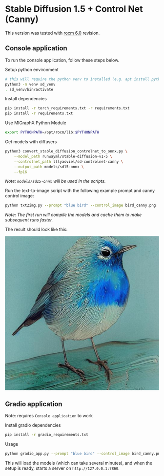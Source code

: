 # Stable Diffusion 1.5 + Control Net (Canny)

This version was tested with [rocm 6.0](https://github.com/ROCm/AMDMIGraphX/tree/rocm-6.0.0) revision.

## Console application

To run the console application, follow these steps below.

Setup python environment

```bash
# this will require the python venv to installed (e.g. apt install python3.8-venv)
python3 -m venv sd_venv
. sd_venv/bin/activate
```

Install dependencies

```bash
pip install -r torch_requirements.txt -r requirements.txt
pip install -r requirements.txt
```

Use MIGraphX Python Module

```bash
export PYTHONPATH=/opt/rocm/lib:$PYTHONPATH
```

Get models with diffusers

```bash
python3 convert_stable_diffusion_controlnet_to_onnx.py \
    --model_path runwayml/stable-diffusion-v1-5 \
    --controlnet_path lllyasviel/sd-controlnet-canny \
    --output_path models/sd15-onnx \
    --fp16
```
*Note: `models/sd15-onnx` will be used in the scripts.*

Run the text-to-image script with the following example prompt and canny control image:

```bash
python txt2img.py --prompt "blue bird" --control_image bird_canny.png
```
*Note: The first run will compile the models and cache them to make subsequent runs faster.*

The result should look like this:

![example_output.jpg](./example_output.jpg)

## Gradio application

Note: requires `Console application` to work

Install gradio dependencies

```bash
pip install -r gradio_requirements.txt
```

Usage

```bash
python gradio_app.py --prompt "blue bird" --control_image bird_canny.png
```

This will load the models (which can take several minutes), and when the setup is ready, starts a server on `http://127.0.0.1:7860`.

